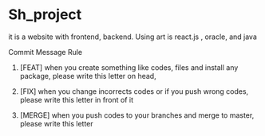 # Sh_project
it is a website with frontend, backend. Using art is react.js , oracle, and java 

Commit Message Rule
1. [FEAT] when you create something like codes, files and install any package, please write this letter on head,

2. [FIX] when you change incorrects codes or if you push wrong codes, please write this letter in front of it

3. [MERGE] when you push codes to your branches and merge to master, please write this letter
    
